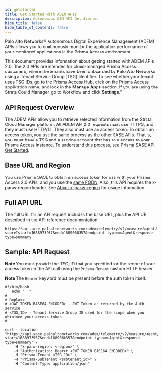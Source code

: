 ```yaml
---
id: getstarted
title: Get Started with ADEM APIs
description: Autonomous DEM API Get Started
hide_title: false
hide_table_of_contents: false
---
```



Palo Alto Networks® Autonomous Digital Experience Management (ADEM) APIs allows you to continuously
monitor the application performance of your monitored applications in the Prisma Access environment.

This document provides information about getting started with ADEM APIs 2.0. The 2.0 APIs are
intended for cloud-managed Prisma Access customers, where the tenants have been onboarded by Palo
Alto Networks using a Tenant Service Group (TSG) identifier. To see whether your tenant uses TSG
IDs, go to the Prisma Access Hub, click on the Prisma Access application name, and look in the
**Manage Apps** section. If you are using the Strata Could Manager, go to Workflow and click
**Settings**."

## API Request Overview

The ADEM APIs allow you to retrieve selected information from the Strata Cloud Manager platform. All
ADEM API 2.0 requests must use HTTPS, and they must use HTTP/1.1. They also must use an access
token. To obtain an access token, you use the same process as the other SASE APIs. That is, you must
have a TSG and a service account that has role access to your Prisma Access instance. To understand
this process, see
[Prisma SASE API Get Started](/sase/docs/getstarted).

## Base URL and Region

You use Prisma SASE to obtain an access token for use with your Prisma Access 2.0 APIs, and you
use the [same FQDN](/sase/docs/api-call/). Also, this API requires the x-panw-region header. See 
[About x-panw-region](/sase/docs/api-call/#about-x-panw-region) for usage information.

## Full API URL

The full URL for an API request includes the base URL, plus the API URI described in the API
reference documentation. 

`https://api.sase.paloaltonetworks.com/adem/telemetry/v2/measure/agent/score?start=1688973957&end=1689060357&endpoint-type=muAgent&response-type=summary`

## Sample: API Request

**Note** You must provide the TSG_ID that you specified for the scope of your access token in the
API call using the `Prisma-Tenant` custom HTTP header.

**Note** The `Bearer` keyword must be present before the auth token itself.

    #!/bin/bash
       echo "  "
    #
    # Replace
    # <JWT_TOKEN_BASE64_ENCODED> - JWT Token as returned by the Auth service
    # <TSG_ID> - Tenant Service Group ID used for the scope when you obtained your access token.
    #

    curl --location "https://api.sase.paloaltonetworks.com/adem/telemetry/v2/measure/agent/score?start=1688973957&end=1689060357&endpoint-type=muAgent&response-type=summary" \
        -H "x-panw-region: <region>" \
        -H "Authorization: Bearer <JWT_TOKEN_BASE64_ENCODED>" \
        -H "Prisma-Tenant <TSG_ID>" \
        -H "Prisma-SubTenant <subtenant_id>" \
        -H "Content-Type: application/json"
